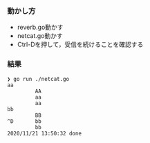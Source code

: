 ### 動かし方
- reverb.go動かす
- netcat.go動かす
- Ctrl-Dを押して，受信を続けることを確認する

### 結果
```
❯ go run ./netcat.go
aa
         AA
         aa
         aa
bb
         BB
^D       bb
         bb
2020/11/21 13:50:32 done
```
